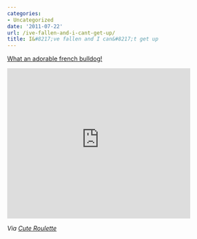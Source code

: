 ```yaml
---
categories:
- Uncategorized
date: '2011-07-22'
url: /ive-fallen-and-i-cant-get-up/
title: I&#8217;ve fallen and I can&#8217;t get up
---
```


<a href="https://www.youtube.com/watch?v=5L28TM48bF0">What an adorable french bulldog!</a>

<iframe class="alignc" width="425" height="349" src="https://www.youtube.com/embed/5L28TM48bF0" frameborder="0" allowfullscreen></iframe>

<em>Via <a href="http://cuteroulette.com/#/videos/view/147">Cute Roulette</a></em>